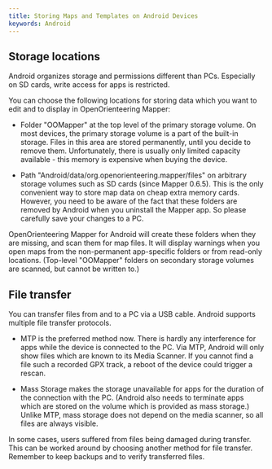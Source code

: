 ```yaml
---
title: Storing Maps and Templates on Android Devices
keywords: Android
---
```


## Storage locations

Android organizes storage and permissions different than PCs.
Especially on SD cards, write access for apps is restricted.

You can choose the following locations for storing data which you want to edit and to display in OpenOrienteering Mapper:

 - Folder "OOMapper" at the top level of the primary storage volume. On most devices, the primary storage volume is a part of the built-in storage. 
  Files in this area are stored permanently, until you decide to remove them.
  Unfortunately, there is usually only limited capacity available - this memory is expensive when buying the device.

 - Path "Android/data/org.openorienteering.mapper/files" on arbitrary storage volumes such as SD cards (since Mapper 0.6.5).
  This is the only convenient way to store map data on cheap extra memory cards.
  However, you need to be aware of the fact that these folders are removed by Android when you uninstall the Mapper app.
  So please carefully save your changes to a PC.

OpenOrienteering Mapper for Android will create these folders when they are missing, and scan them for map files. It will display warnings when you open maps from the non-permanent app-specific folders or from read-only locations. (Top-level "OOMapper" folders on secondary storage volumes are scanned, but cannot be written to.)


## File transfer

You can transfer files from and to a PC via a USB cable. Android supports multiple file transfer protocols.

- MTP is the preferred method now. There is hardly any interference for apps while the device is connected to the PC.
  Via MTP, Android will only show files which are known to its Media Scanner. If you cannot find a file such a recorded GPX track, a reboot of the device could trigger a rescan.

- Mass Storage makes the storage unavailable for apps for the duration of the connection with the PC.
  (Android also needs to terminate apps which are stored on the volume which is provided as mass storage.)
  Unlike MTP, mass storage does not depend on the media scanner, so all files are always visible.

In some cases, users suffered from files being damaged during transfer. This can be worked around by choosing another method for file transfer. Remember to keep backups and to verify transferred files.
